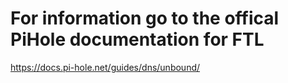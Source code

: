 # For information go to the offical PiHole documentation for FTL
https://docs.pi-hole.net/guides/dns/unbound/